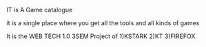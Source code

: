 IT is A Game catalogue 

it is a single place where you get all the tools and all kinds of games 

  It is the WEB TECH 1.0 3SEM Project of 
  1)KSTARK
  2)KT
  3)FIREFOX
